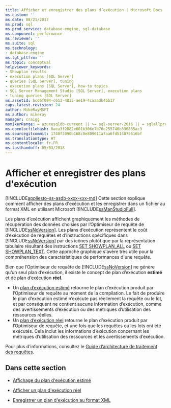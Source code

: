 ```yaml
---
title: Afficher et enregistrer des plans d’exécution | Microsoft Docs
ms.custom: ''
ms.date: 08/21/2017
ms.prod: sql
ms.prod_service: database-engine, sql-database
ms.component: performance
ms.reviewer: ''
ms.suite: sql
ms.technology:
- database-engine
ms.tgt_pltfrm: ''
ms.topic: conceptual
helpviewer_keywords:
- Showplan results
- execution plans [SQL Server]
- queries [SQL Server], tuning
- execution plans [SQL Server], how-to topics
- SQL Server Management Studio [SQL Server], execution plans
- tuning queries [SQL Server]
ms.assetid: bcd6f094-c613-4835-ae19-4caaadb4bb17
caps.latest.revision: 24
author: MikeRayMSFT
ms.author: mikeray
manager: craigg
monikerRange: = azuresqldb-current || >= sql-server-2016 || = sqlallproducts-allversions
ms.openlocfilehash: 0aea3f2882e601b306e7b76c255740b336835ac3
ms.sourcegitcommit: 1740f3090b168c0e809611a7aa6fd514075616bf
ms.translationtype: HT
ms.contentlocale: fr-FR
ms.lasthandoff: 05/03/2018
---
```

# <a name="display-and-save-execution-plans"></a>Afficher et enregistrer des plans d'exécution
[!INCLUDE[appliesto-ss-asdb-xxxx-xxx-md](../../includes/appliesto-ss-asdb-xxxx-xxx-md.md)]
  Cette section explique comment afficher des plans d'exécution et les enregistrer dans un fichier au format XML en utilisant Microsoft [!INCLUDE[ssManStudioFull](../../includes/ssmanstudiofull-md.md)].  
  
 Les plans d’exécution affichent graphiquement les méthodes de récupération des données choisies par l’Optimiseur de requête de [!INCLUDE[ssNoVersion](../../includes/ssnoversion-md.md)]. Les plans d’exécution représentent le coût d’exécution de requêtes et d’instructions spécifiques dans [!INCLUDE[ssNoVersion](../../includes/ssnoversion-md.md)] par des icônes plutôt que par la représentation tabulaire résultant des instructions [SET SHOWPLAN_ALL](../../t-sql/statements/set-showplan-all-transact-sql.md) ou [SET SHOWPLAN_TEXT](../../t-sql/statements/set-showplan-text-transact-sql.md). Cette approche graphique s'avère très utile pour la compréhension des caractéristiques de performances d'une requête.  

 Bien que l’Optimiseur de requête de [!INCLUDE[ssNoVersion](../../includes/ssnoversion-md.md)] ne génère qu’un seul plan d’exécution, il existe le concept de plan d’exécution **estimé** et de plan d’exécution **réel**.
 -  Un [plan d’exécution estimé](../../relational-databases/performance/display-the-estimated-execution-plan.md) retourne le plan d’exécution produit par l’Optimiseur de requête au moment de la compilation. Le fait de produire le plan d’exécution estimé n’exécute pas réellement la requête ou le lot, et par conséquent ne contient aucune information d’exécution, comme des avertissements d’exécution ou des métriques d’utilisation des ressources réelles. 
 -  Un [plan d’exécution réel](../../relational-databases/performance/display-an-actual-execution-plan.md) retourne le plan d’exécution produit par l’Optimiseur de requête, et une fois que les requêtes ou les lots ont été exécutés. Cela inclut les informations d’exécution concernant les métriques d’utilisation des ressources et les avertissements d’exécution.  

 Pour plus d’informations, consultez le [Guide d’architecture de traitement des requêtes](../../relational-databases/query-processing-architecture-guide.md).
  
## <a name="in-this-section"></a>Dans cette section  
  
-   [Affichage du plan d'exécution estimé](../../relational-databases/performance/display-the-estimated-execution-plan.md)  
  
-   [Afficher un plan d'exécution réel](../../relational-databases/performance/display-an-actual-execution-plan.md)  
  
-   [Enregistrer un plan d'exécution au format XML](../../relational-databases/performance/save-an-execution-plan-in-xml-format.md)  
  
  
